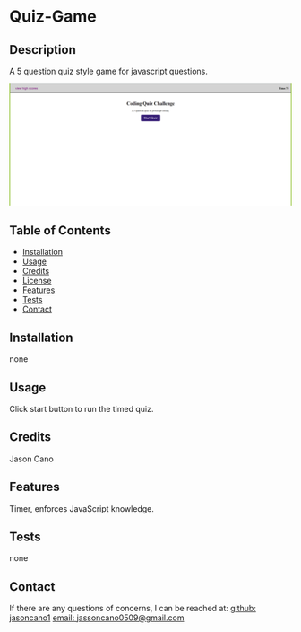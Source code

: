 # Quiz-Game


## Description
A 5 question quiz style game for javascript questions.

![app_image](assets/images/mockup.png)

## Table of Contents
- [Installation](#installation)
- [Usage](#usage)
- [Credits](#credits)
- [License](#license)
- [Features](#features)
- [Tests](#tests)
- [Contact](#contact)

## Installation
none

## Usage
Click start button to run the timed quiz.

## Credits
Jason Cano



## Features
Timer, enforces JavaScript knowledge.

## Tests
none

## Contact
If there are any questions of concerns, I can be reached at:
[github: jasoncano1](https://github.com/jasoncano1)
[email: jassoncano0509@gmail.com](mailto:jassoncano0509@gmail.com)